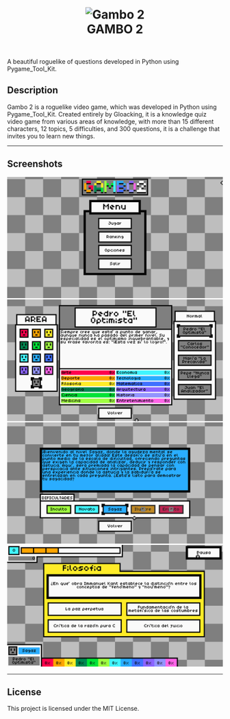<h1 align = "center">
	<img alt = "Gambo 2" src = "Assets/GUI/icon.ico"/>
	<br/>
	GAMBO 2
</h1>
<br/>

A beautiful roguelike of questions developed in Python using Pygame_Tool_Kit.

## Description

Gambo 2 is a roguelike video game, which was developed in Python using Pygame_Tool_Kit. Created entirely by Gloacking, it is a knowledge quiz video game from various areas of knowledge, with more than 15 different characters, 12 topics, 5 difficulties, and 300 questions, it is a challenge that invites you to learn new things.

---

## Screenshots

![main menu](Screenshots/main_menu.png)
![character selection](Screenshots/character_selection.png)
![difficulty selection](Screenshots/difficulty_selection.png)
![main game](Screenshots/main_game.png)

---

## License

This project is licensed under the MIT License.













